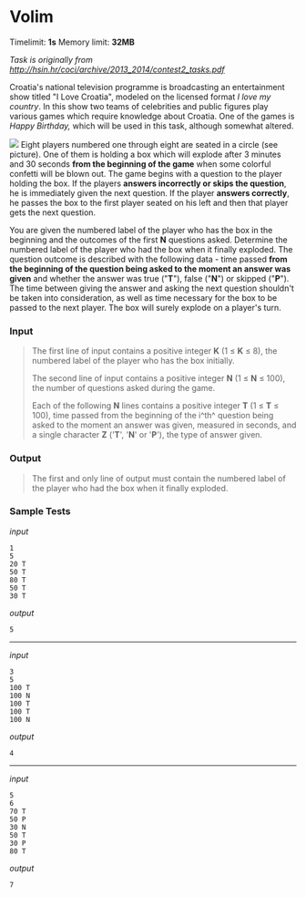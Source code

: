 # Volim

Timelimit: **1s** Memory limit: **32MB**

*Task is originally from http://hsin.hr/coci/archive/2013_2014/contest2_tasks.pdf*

Croatia's national television programme is broadcasting an entertainment
show titled "I Love Croatia", modeled on the licensed format *I love my
country*. In this show two teams of celebrities and public figures play
various games which require knowledge about Croatia. One of the games is
*Happy Birthday,* which will be used in this task, although somewhat
altered.

![](/_static/img/tasks/volim.png)
Eight players numbered one through eight are seated in a circle (see
picture). One of them is holding a box which will
explode after 3 minutes and 30 seconds **from the beginning of the
game** when some colorful confetti will be blown out. The game begins
with a question to the player holding the box. If the players **answers
incorrectly or skips the question**, he is immediately given the next
question. If the player **answers correctly**, he passes the box to the
first player seated on his left and then that player gets the next
question.

You are given the numbered label of the player who has the box in the
beginning and the outcomes of the first **N** questions asked. Determine
the numbered label of the player who had the box when it finally
exploded. The question outcome is described with the following data -
time passed **from the beginning of the question being asked to the
moment an answer was given** and whether the answer was true ("**T**"),
false ("**N**") or skipped ("**P**"). The time between giving the answer
and asking the next question shouldn't be taken into consideration, as
well as time necessary for the box to be passed to the next player. The
box will surely explode on a player's turn.

### Input
> The first line of input contains a positive integer **K** (1 ≤ **K** ≤
> 8), the numbered label of the player who has the box initially.
>
> The second line of input contains a positive integer **N** (1 ≤ **N** ≤
> 100), the number of questions asked during the game.
>
> Each of the following **N** lines contains a positive integer **T** (1 ≤
> **T** ≤ 100), time passed from the beginning of the i^th^ question being
> asked to the moment an answer was given, measured in seconds, and a
> single character **Z** ('**T**', '**N**' or '**P**'), the type of answer
> given.

### Output
> The first and only line of output must contain the numbered label of the
> player who had the box when it finally exploded.

### Sample Tests
_input_

```
1
5
20 T
50 T
80 T
50 T
30 T
```

_output_
```
5
```

---


_input_

```
3
5
100 T
100 N
100 T
100 T
100 N
```

_output_
```
4
```

---

_input_

```
5
6
70 T
50 P
30 N
50 T
30 P
80 T
```

_output_
```
7
```